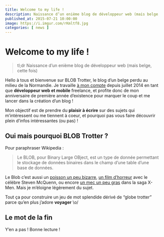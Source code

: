 ```yaml
---
title: Welcome to my life !
description: Naissance d’un enième blog de développeur web (mais belge, cette fois)
published_at: 2015-07-21 10:00:00
image: https://i.imgur.com/rKmltf8.jpg
categories: [ news ]
---
```


# Welcome to my life !

> tl;dr Naissance d’un enième blog de développeur web (mais belge, cette fois)

Hello à tous et bienvenue sur BLOB Trotter, le blog d’un belge perdu au milieu de la Normandie. Je travaille [à mon compte](https://otso.fr) depuis juillet 2014 en tant que **développeur web et mobile** freelance, et profite donc de mon anniversaire de première année d’existence pour marquer le coup et me lancer dans la création d’un blog !

Mon objectif est de prendre du **plaisir à écrire** sur des sujets qui m’intéressent ou me tiennent à coeur, et pourquoi pas vous faire découvrir plein d’infos intéressantes (ou pas) !

## Oui mais pourquoi BLOB Trotter ?

Pour paraphraser Wikipedia :

> Le BLOB, pour Binary Large OBject, est un type de donnée permettant le stockage de données binaires dans le champ d’une table d’une base de données.

Le Blob c’est aussi un [poisson un peu bizarre](https://i.imgur.com/rKmltf8.jpg), [un film d’horreur](https://www.imdb.com/title/tt0051418/?ref_=nv_sr_1) avec le célèbre Steven McQuenn, ou encore [un mec un peu gras](https://i.imgur.com/QPpgNCc.jpg) dans la saga X-Men. Mais je m’éloigne légèrement du sujet.

Tout ça pour construire un jeu de mot splendide dérivé de “globe trotter” parce qu’en plus j’adore **voyager** \o/

## Le mot de la fin

Y’en a pas ! Bonne lecture !
